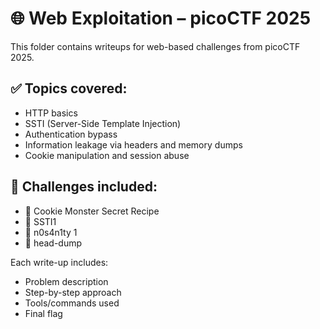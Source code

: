 # 🌐 Web Exploitation – picoCTF 2025

This folder contains writeups for web-based challenges from picoCTF 2025.

## ✅ Topics covered:
- HTTP basics
- SSTI (Server-Side Template Injection)
- Authentication bypass
- Information leakage via headers and memory dumps
- Cookie manipulation and session abuse

## 📂 Challenges included:

- 🍪 Cookie Monster Secret Recipe
- 🧠 SSTI1
- 🔐 n0s4n1ty 1
- 🧾 head-dump

Each write-up includes:
- Problem description
- Step-by-step approach
- Tools/commands used
- Final flag

